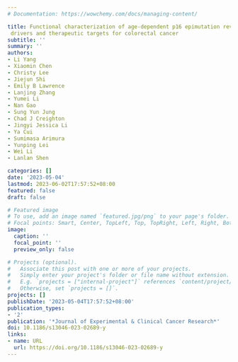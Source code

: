 ```yaml
---
# Documentation: https://wowchemy.com/docs/managing-content/

title: Functional characterization of age-dependent p16 epimutation reveals biological 
 drivers and therapeutic targets for colorectal cancer
subtitle: ''
summary: ''
authors:
- Li Yang
- Xiaomin Chen
- Christy Lee
- Jiejun Shi
- Emily B Lawrence
- Lanjing Zhang
- Yumei Li
- Nan Gao
- Sung Yun Jung
- Chad J Creighton
- Jingyi Jessica Li
- Ya Cui
- Sumimasa Arimura
- Yunping Lei
- Wei Li
- Lanlan Shen

categories: []
date: '2023-05-04'
lastmod: 2023-06-02T17:57:52+08:00
featured: false
draft: false

# Featured image
# To use, add an image named `featured.jpg/png` to your page's folder.
# Focal points: Smart, Center, TopLeft, Top, TopRight, Left, Right, BottomLeft, Bottom, BottomRight.
image:
  caption: ''
  focal_point: ''
  preview_only: false

# Projects (optional).
#   Associate this post with one or more of your projects.
#   Simply enter your project's folder or file name without extension.
#   E.g. `projects = ["internal-project"]` references `content/project/deep-learning/index.md`.
#   Otherwise, set `projects = []`.
projects: []
publishDate: '2023-05-04T17:57:52+08:00'
publication_types:
- '2'
publication: '*Journal of Experimental & Clinical Cancer Research*'
doi: 10.1186/s13046-023-02689-y
links:
- name: URL
  url: https://doi.org/10.1186/s13046-023-02689-y
---
```

